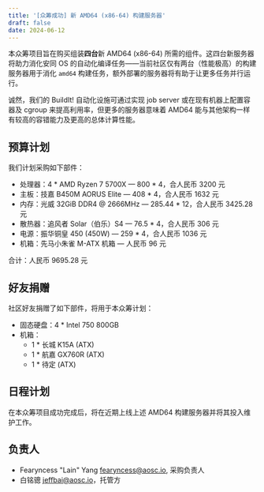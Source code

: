 ```yaml
---
title: '[众筹成功] 新 AMD64 (x86-64) 构建服务器'
draft: false
date: 2024-06-12
---
```


本众筹项目旨在购买组装**四台**新 AMD64 (x86-64) 所需的组件。这四台新服务器将助力消化安同 OS 的自动化编译任务——当前社区仅有两台（性能极高）的构建服务器用于消化 `amd64` 构建任务，额外部署的服务器将有助于让更多任务并行运行。

诚然，我们的 BuildIt! 自动化设施可通过实现 job server 或在现有机器上配置容器及 cgroup 来提高利用率，但更多的服务器意味着 AMD64 能与其他架构一样有较高的容错能力及更高的总体计算性能。

## 预算计划

我们计划采购如下部件：

- 处理器：4 * AMD Ryzen 7 5700X — 800 * 4，合人民币 3200 元
- 主板：技嘉 B450M AORUS Elite — 408 * 4，合人民币 1632 元
- 内存：光威 32GiB DDR4 @ 2666MHz — 285.44 * 12，合人民币 3425.28 元
- 散热器：追风者 Solar（伯乐）S4 — 76.5 * 4，合人民币 306 元
- 电源：振华铜皇 450 (450W) — 259 * 4，合人民币 1036 元
- 机箱：先马小朱雀 M-ATX 机箱 — 人民币 96 元

合计：人民币 9695.28 元

## 好友捐赠

社区好友捐赠了如下部件，将用于本众筹计划：

- 固态硬盘：4 * Intel 750 800GB
- 机箱：
    - 1 * 长城 K15A (ATX)
    - 1 * 航嘉 GX760R (ATX)
    - 1 * 待定 (ATX)

## 日程计划

在本众筹项目成功完成后，将在近期上线上述 AMD64 构建服务器并将其投入维护工作。

## 负责人

- Fearyncess "Lain" Yang <fearyncess@aosc.io>, 采购负责人
- 白铭骢 <jeffbai@aosc.io>，托管方
